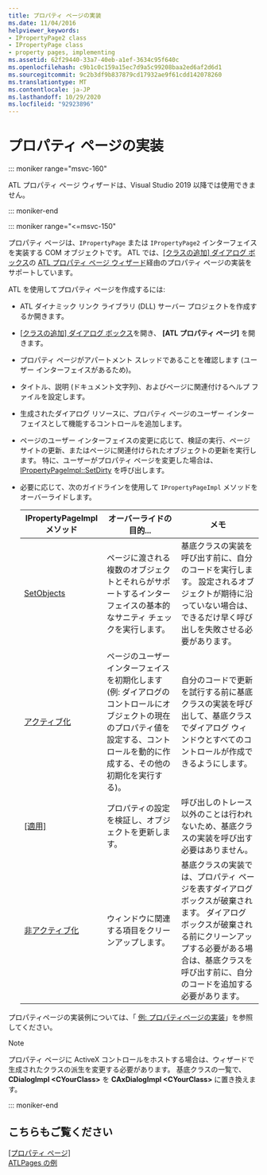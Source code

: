 ```yaml
---
title: プロパティ ページの実装
ms.date: 11/04/2016
helpviewer_keywords:
- IPropertyPage2 class
- IPropertyPage class
- property pages, implementing
ms.assetid: 62f29440-33a7-40eb-a1ef-3634c95f640c
ms.openlocfilehash: c9b1c0c159a15ec7d9a5c99208baa2ed6af2d6d1
ms.sourcegitcommit: 9c2b3df9b837879cd17932ae9f61cdd142078260
ms.translationtype: MT
ms.contentlocale: ja-JP
ms.lasthandoff: 10/29/2020
ms.locfileid: "92923896"
---
```

# <a name="implementing-property-pages"></a>プロパティ ページの実装

::: moniker range="msvc-160"

ATL プロパティ ページ ウィザードは、Visual Studio 2019 以降では使用できません。

::: moniker-end

::: moniker range="<=msvc-150"

プロパティ ページは、`IPropertyPage` または `IPropertyPage2` インターフェイスを実装する COM オブジェクトです。 ATL では、[[クラスの追加] ダイアログ ボックス](../ide/adding-a-class-visual-cpp.md#add-class-dialog-box)の [ATL プロパティ ページ ウィザード](../atl/reference/atl-property-page-wizard.md)経由のプロパティ ページの実装をサポートしています。

ATL を使用してプロパティ ページを作成するには:

- ATL ダイナミック リンク ライブラリ (DLL) サーバー プロジェクトを作成するか開きます。

- [[クラスの追加] ダイアログ ボックス](../ide/adding-a-class-visual-cpp.md#add-class-dialog-box)を開き、 **[ATL プロパティ ページ]** を開きます。

- プロパティ ページがアパートメント スレッドであることを確認します (ユーザー インターフェイスがあるため)。

- タイトル、説明 (ドキュメント文字列)、およびページに関連付けるヘルプ ファイルを設定します。

- 生成されたダイアログ リソースに、プロパティ ページのユーザー インターフェイスとして機能するコントロールを追加します。

- ページのユーザー インターフェイスの変更に応じて、検証の実行、ページ サイトの更新、またはページに関連付けられたオブジェクトの更新を実行します。 特に、ユーザーがプロパティ ページを変更した場合は、[IPropertyPageImpl::SetDirty](../atl/reference/ipropertypageimpl-class.md#setdirty) を呼び出します。

- 必要に応じて、次のガイドラインを使用して `IPropertyPageImpl` メソッドをオーバーライドします。

   |IPropertyPageImpl メソッド|オーバーライドの目的...|メモ|
   |------------------------------|----------------------------------|-----------|
   |[SetObjects](../atl/reference/ipropertypageimpl-class.md#setobjects)|ページに渡される複数のオブジェクトとそれらがサポートするインターフェイスの基本的なサニティ チェックを実行します。|基底クラスの実装を呼び出す前に、自分のコードを実行します。 設定されるオブジェクトが期待に沿っていない場合は、できるだけ早く呼び出しを失敗させる必要があります。|
   |[アクティブ化](../atl/reference/ipropertypageimpl-class.md#activate)|ページのユーザー インターフェイスを初期化します (例: ダイアログのコントロールにオブジェクトの現在のプロパティ値を設定する、コントロールを動的に作成する、その他の初期化を実行する)。|自分のコードで更新を試行する前に基底クラスの実装を呼び出して、基底クラスでダイアログ ウィンドウとすべてのコントロールが作成できるようにします。|
   |[[適用]](../atl/reference/ipropertypageimpl-class.md#apply)|プロパティの設定を検証し、オブジェクトを更新します。|呼び出しのトレース以外のことは行われないため、基底クラスの実装を呼び出す必要はありません。|
   |[非アクティブ化](../atl/reference/ipropertypageimpl-class.md#deactivate)|ウィンドウに関連する項目をクリーンアップします。|基底クラスの実装では、プロパティ ページを表すダイアログ ボックスが破棄されます。 ダイアログ ボックスが破棄される前にクリーンアップする必要がある場合は、基底クラスを呼び出す前に、自分のコードを追加する必要があります。|

プロパティページの実装例については、「 [例: プロパティページの実装](../atl/example-implementing-a-property-page.md)」を参照してください。

> [!NOTE]
> プロパティ ページに ActiveX コントロールをホストする場合は、ウィザードで生成されたクラスの派生を変更する必要があります。 基底クラスの一覧で、 **CDialogImpl \<CYourClass>** を **CAxDialogImpl \<CYourClass>** に置き換えます。

::: moniker-end

## <a name="see-also"></a>こちらもご覧ください

[[プロパティ ページ]](../atl/atl-com-property-pages.md)<br/>
[ATLPages の例](../overview/visual-cpp-samples.md)
